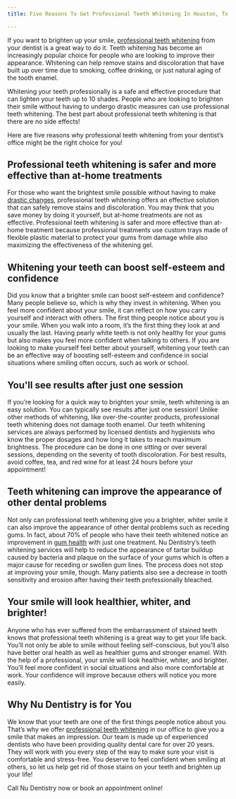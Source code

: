 ```yaml
---
title: Five Reasons To Get Professional Teeth Whitening In Houston, Tx

---
```

If you want to brighten up your smile, [professional teeth whitening](http://50.18.194.110:40030/houston-tx/cosmetic-dentistry/pro-teeth-whitening/ "Click to jump to our teeth whitening page") from your dentist is a great way to do it. Teeth whitening has become an increasingly popular choice for people who are looking to improve their appearance. Whitening can help remove stains and discoloration that have built up over time due to smoking, coffee drinking, or just natural aging of the tooth enamel.

Whitening your teeth professionally is a safe and effective procedure that can lighten your teeth up to 10 shades. People who are looking to brighten their smile without having to undergo drastic measures can use professional teeth whitening. The best part about professional teeth whitening is that there are no side effects!

Here are five reasons why professional teeth whitening from your dentist’s office might be the right choice for you!

## Professional teeth whitening is safer and more effective than at-home treatments

For those who want the brightest smile possible without having to make [drastic changes](http://50.18.194.110:40030/houston-tx/cosmetic-dentistry/aesthetic-dentistry/ "Click to jump to our aesthetic dentistry page"), professional teeth whitening offers an effective solution that can safely remove stains and discoloration. You may think that you save money by doing it yourself, but at-home treatments are not as effective. Professional teeth whitening is safer and more effective than at-home treatment because professional treatments use custom trays made of flexible plastic material to protect your gums from damage while also maximizing the effectiveness of the whitening gel.

## Whitening your teeth can boost self-esteem and confidence

Did you know that a brighter smile can boost self-esteem and confidence? Many people believe so, which is why they invest in whitening. When you feel more confident about your smile, it can reflect on how you carry yourself and interact with others. The first thing people notice about you is your smile. When you walk into a room, it’s the first thing they look at and usually the last. Having pearly white teeth is not only healthy for your gums but also makes you feel more confident when talking to others. If you are looking to make yourself feel better about yourself, whitening your teeth can be an effective way of boosting self-esteem and confidence in social situations where smiling often occurs, such as work or school.

## You'll see results after just one session

If you’re looking for a quick way to brighten your smile, teeth whitening is an easy solution. You can typically see results after just one session! Unlike other methods of whitening, like over-the-counter products, professional teeth whitening does not damage tooth enamel. Our teeth whitening services are always performed by licensed dentists and hygienists who know the proper dosages and how long it takes to reach maximum brightness. The procedure can be done in one sitting or over several sessions, depending on the severity of tooth discoloration. For best results, avoid coffee, tea, and red wine for at least 24 hours before your appointment!

## Teeth whitening can improve the appearance of other dental problems

Not only can professional teeth whitening give you a brighter, whiter smile it can also improve the appearance of other dental problems such as receding gums. In fact, about 70% of people who have their teeth whitened notice an improvement in [gum health](http://50.18.194.110:40030/houston-tx/emergency-dentistry/gingivitis/ "Click to jump to our gum disease page") with just one treatment. Nu Dentistry’s teeth whitening services will help to reduce the appearance of tartar buildup caused by bacteria and plaque on the surface of your gums which is often a major cause for receding or swollen gum lines. The process does not stop at improving your smile, though. Many patients also see a decrease in tooth sensitivity and erosion after having their teeth professionally bleached.

## Your smile will look healthier, whiter, and brighter!

Anyone who has ever suffered from the embarrassment of stained teeth knows that professional teeth whitening is a great way to get your life back. You’ll not only be able to smile without feeling self-conscious, but you’ll also have better oral health as well as healthier gums and stronger enamel. With the help of a professional, your smile will look healthier, whiter, and brighter. You’ll feel more confident in social situations and also more comfortable at work. Your confidence will improve because others will notice you more easily.

## Why Nu Dentistry is for You

We know that your teeth are one of the first things people notice about you. That’s why we offer [professional teeth whitening](https://www.webmd.com/oral-health/teeth-whitening) in our office to give you a smile that makes an impression. Our team is made up of experienced dentists who have been providing quality dental care for over 20 years. They will work with you every step of the way to make sure your visit is comfortable and stress-free. You deserve to feel confident when smiling at others, so let us help get rid of those stains on your teeth and brighten up your life!

Call Nu Dentistry now or book an appointment online!